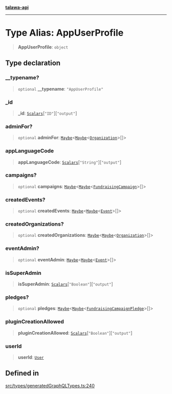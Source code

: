 [**talawa-api**](../../../README.md)

***

# Type Alias: AppUserProfile

> **AppUserProfile**: `object`

## Type declaration

### \_\_typename?

> `optional` **\_\_typename**: `"AppUserProfile"`

### \_id

> **\_id**: [`Scalars`](Scalars.md)\[`"ID"`\]\[`"output"`\]

### adminFor?

> `optional` **adminFor**: [`Maybe`](Maybe.md)\<[`Maybe`](Maybe.md)\<[`Organization`](Organization.md)\>[]\>

### appLanguageCode

> **appLanguageCode**: [`Scalars`](Scalars.md)\[`"String"`\]\[`"output"`\]

### campaigns?

> `optional` **campaigns**: [`Maybe`](Maybe.md)\<[`Maybe`](Maybe.md)\<[`FundraisingCampaign`](FundraisingCampaign.md)\>[]\>

### createdEvents?

> `optional` **createdEvents**: [`Maybe`](Maybe.md)\<[`Maybe`](Maybe.md)\<[`Event`](Event.md)\>[]\>

### createdOrganizations?

> `optional` **createdOrganizations**: [`Maybe`](Maybe.md)\<[`Maybe`](Maybe.md)\<[`Organization`](Organization.md)\>[]\>

### eventAdmin?

> `optional` **eventAdmin**: [`Maybe`](Maybe.md)\<[`Maybe`](Maybe.md)\<[`Event`](Event.md)\>[]\>

### isSuperAdmin

> **isSuperAdmin**: [`Scalars`](Scalars.md)\[`"Boolean"`\]\[`"output"`\]

### pledges?

> `optional` **pledges**: [`Maybe`](Maybe.md)\<[`Maybe`](Maybe.md)\<[`FundraisingCampaignPledge`](FundraisingCampaignPledge.md)\>[]\>

### pluginCreationAllowed

> **pluginCreationAllowed**: [`Scalars`](Scalars.md)\[`"Boolean"`\]\[`"output"`\]

### userId

> **userId**: [`User`](User.md)

## Defined in

[src/types/generatedGraphQLTypes.ts:240](https://github.com/Suyash878/talawa-api/blob/f376d03c37e9acd046e7cc983947432c95f74442/src/types/generatedGraphQLTypes.ts#L240)
